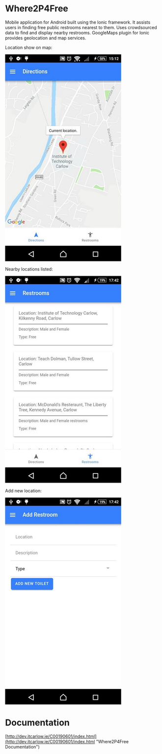 # Where2P4Free 
Mobile application for Android built using the Ionic framework. It assists users in finding free public restrooms nearest to them. Uses crowdsourced data to find and display nearby restrooms. GoogleMaps plugin for Ionic provides geolocation and map services. 

Location show on map:

![alt text](screenshots/map.jpg?raw=true "Map")


Nearby locations listed:

![alt text](screenshots/locations.jpg?raw=true "Locations")

Add new location:

![alt text](screenshots/add.jpg?raw=true "Add")

# Documentation
[http://dev.itcarlow.ie/C00190601/index.html](http://dev.itcarlow.ie/C00190601/index.html "Where2P4Free Documentation")
